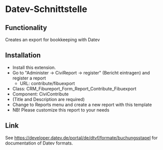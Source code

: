# Datev-Schnittstelle

## Functionality

Creates an export for bookkeeping with Datev

## Installation

* Install this extension. 
* Go to "Administer -> CiviReport -> register" (Bericht eintragen) and register a report 
  * URL: contribute/fibuexport
*   Class: CRM_Fibureport_Form_Report_Contribute_Fibuexport
* Component: CiviContribute
* (Title and Description are required)
* Change to Reports menu and create a new report with this template 
* NB! Please customize this report to your needs 

## Link

See https://developer.datev.de/portal/de/dtvf/formate/buchungsstapel for documentation of Datev formats.

